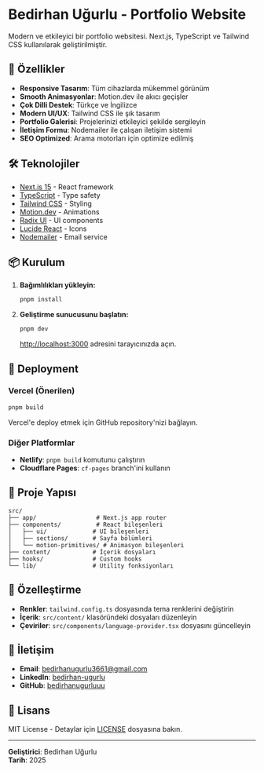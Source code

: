 # Bedirhan Uğurlu - Portfolio Website

Modern ve etkileyici bir portfolio websitesi. Next.js, TypeScript ve Tailwind CSS kullanılarak geliştirilmiştir.

## 🚀 Özellikler

- **Responsive Tasarım**: Tüm cihazlarda mükemmel görünüm
- **Smooth Animasyonlar**: Motion.dev ile akıcı geçişler
- **Çok Dilli Destek**: Türkçe ve İngilizce
- **Modern UI/UX**: Tailwind CSS ile şık tasarım
- **Portfolio Galerisi**: Projelerinizi etkileyici şekilde sergileyin
- **İletişim Formu**: Nodemailer ile çalışan iletişim sistemi
- **SEO Optimized**: Arama motorları için optimize edilmiş

## 🛠️ Teknolojiler

- [Next.js 15](https://nextjs.org/) - React framework
- [TypeScript](https://www.typescriptlang.org/) - Type safety
- [Tailwind CSS](https://tailwindcss.com/) - Styling
- [Motion.dev](https://motion.dev/) - Animations
- [Radix UI](https://www.radix-ui.com/) - UI components
- [Lucide React](https://lucide.dev/) - Icons
- [Nodemailer](https://nodemailer.com/) - Email service

## 📦 Kurulum

1. **Bağımlılıkları yükleyin:**

    ```bash
    pnpm install
    ```

2. **Geliştirme sunucusunu başlatın:**

    ```bash
    pnpm dev
    ```

    [http://localhost:3000](http://localhost:3000) adresini tarayıcınızda açın.

## 🚀 Deployment

### Vercel (Önerilen)

```bash
pnpm build
```

Vercel'e deploy etmek için GitHub repository'nizi bağlayın.

### Diğer Platformlar

- **Netlify**: `pnpm build` komutunu çalıştırın
- **Cloudflare Pages**: `cf-pages` branch'ini kullanın

## 📁 Proje Yapısı

```
src/
├── app/                 # Next.js app router
├── components/          # React bileşenleri
│   ├── ui/             # UI bileşenleri
│   ├── sections/       # Sayfa bölümleri
│   └── motion-primitives/ # Animasyon bileşenleri
├── content/            # İçerik dosyaları
├── hooks/              # Custom hooks
└── lib/                # Utility fonksiyonları
```

## 🎨 Özelleştirme

- **Renkler**: `tailwind.config.ts` dosyasında tema renklerini değiştirin
- **İçerik**: `src/content/` klasöründeki dosyaları düzenleyin
- **Çeviriler**: `src/components/language-provider.tsx` dosyasını güncelleyin

## 📧 İletişim

- **Email**: bedirhanugurlu3661@gmail.com
- **LinkedIn**: [bedirhan-ugurlu](https://linkedin.com/in/bedirhan-ugurlu)
- **GitHub**: [bedirhanugurluuu](https://github.com/bedirhanugurluuu)

## 📄 Lisans

MIT License - Detaylar için [LICENSE](LICENSE) dosyasına bakın.

---

**Geliştirici**: Bedirhan Uğurlu  
**Tarih**: 2025
